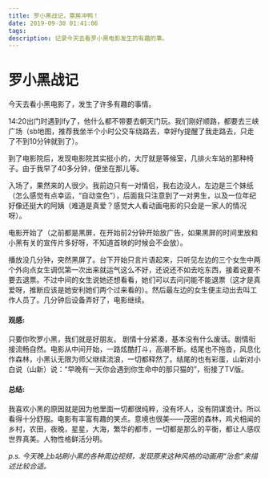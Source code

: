 ```yaml
---
title: 罗小黑战记，票房冲鸭！
date: 2019-09-30 01:41:06
tags:
description: 记录今天去看罗小黑电影发生的有趣的事。
---
```

# 罗小黑战记

今天去看小黑电影了，发生了许多有趣的事情。

14:20出门时遇到lfy了，他什么都不带要去朝天门玩。我们刚好顺路，都要去三峡广场（sb地图，推荐我坐半个小时公交车绕路去，幸好fy提醒了我走路去，只走了不到10分钟就到了）。

到了电影院后，发现电影院其实挺小的，大厅就是等候室，几排火车站的那种椅子。由于我早了40多分钟，便坐在那儿等。

入场了，果然来的人很少。我前边只有一对情侣，我右边没人，左边是三个妹纸（怎么感觉有点幸运，“自动变色”），后面我只注意到了一对男生，以及一位年纪好像还挺大的阿姨（难道是真爱？感觉大人看动画电影的只会是一家人的情况呀）。

电影开始了（之前都是黑屏，在开始前2分钟开始放广告，如果黑屏的时间里放和小黑有关的宣传片多好呀，不知道首映的时候会不会放）。

播放没几分钟，突然黑屏了。台下开始只言片语起来，只听见左边的三个女生中两个外向点女生调侃第一次出来就运气这么不好，还说还不如去吃东西，接着说要不要去退票。不过中间的女生说她还想看看，她们可以去问问能不能退票（这才是真爱呀，推断应该是她安利她们两个过来看的）。然后最左边的女生便主动出去叫工作人员了。几分钟后设备弄好了，电影继续。

#### 观感:
只要你吹罗小黑，我们就是好朋友。
剧情十分紧凑，基本没有什么废话。剧情衔接流畅自然。电影从中间开始，一路炫酷打斗，高潮不断。结尾也不拖沓，风息化作森林，小黑认无限为师父继续流浪，一切都释然了。结尾的也有彩蛋，山新对小白说（山新）说：“早晚有一天你会遇到你生命中的那只猫的”，衔接了TV版。

#### 总结:
我喜欢小黑的原因就是因为他里面一切都很纯粹，没有坏人，没有阴谋诡计。所以看得十分舒服。电影有丰富有趣的笑点。意境也很美——茂密的森林，鸡犬相闻的乡村，农田，夜晚，星星，大海，繁华的都市，一切都是那么的平衡，都让人感叹世界真美。人物性格鲜活分明。

*p.s. 今天晚上b站刷小黑的各种周边视频，发现原来这种风格的动画用“治愈”来描述比较合适。*